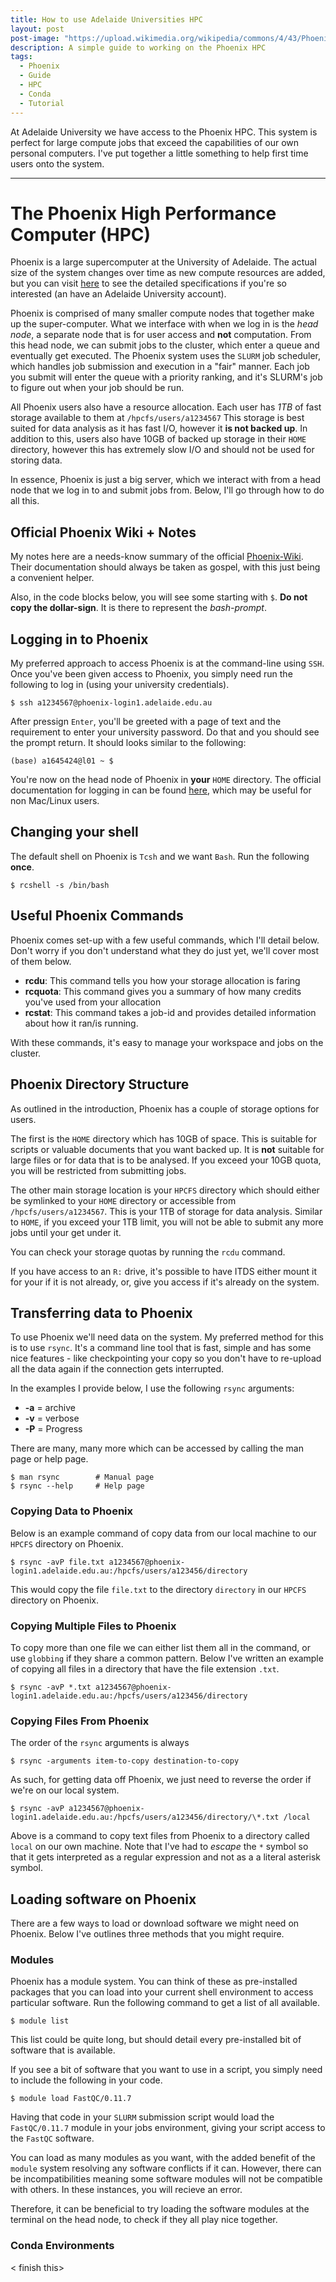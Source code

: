 ```yaml
---
title: How to use Adelaide Universities HPC
layout: post
post-image: "https://upload.wikimedia.org/wikipedia/commons/4/43/Phoenix-Fabelwesen.jpg"
description: A simple guide to working on the Phoenix HPC
tags:
  - Phoenix
  - Guide
  - HPC
  - Conda
  - Tutorial
---
```


At Adelaide University we have access to the Phoenix HPC. This system is perfect for large
compute jobs that exceed the capabilities of our own personal computers. I've put together
a little something to help first time users onto the system.

---

# The Phoenix High Performance Computer (HPC)

Phoenix is a large supercomputer at the University of Adelaide. The actual size of the system
changes over time as new compute resources are added, but you can visit [here][phoenix_allocations]
to see the detailed specifications if you're so interested (an have an Adelaide University account).

Phoenix is comprised of many smaller compute nodes that together make up the super-computer. What
we interface with when we log in is the _head node_, a separate node that is for user access and
**not** computation. From this head node, we can submit jobs to the cluster, which enter a queue
and eventually get executed. The Phoenix system uses the `SLURM` job scheduler, which handles job
submission and execution in a "fair" manner. Each job you submit will enter the queue with a
priority ranking, and it's SLURM's job to figure out when your job should be run.

All Phoenix users also have a resource allocation. Each user has _1TB_ of fast storage available
to them at `/hpcfs/users/a1234567` This storage is best suited for data analysis as it has
fast I/O, however it **is not backed up**. In addition to this, users also have
10GB of backed up storage in their `HOME` directory, however this has extremely slow I/O and should
not be used for storing data.

In essence, Phoenix is just a big server, which we interact with from a head node that we log in to
and submit jobs from. Below, I'll go through how to do all this.

## Official Phoenix Wiki + Notes

My notes here are a needs-know summary of the official [Phoenix-Wiki][phoenix_wiki]. Their
documentation should always be taken as gospel, with this just being a convenient helper.

Also, in the code blocks below, you will see some starting with `$`. **Do not copy the dollar-sign**.
It is there to represent the _bash-prompt_.

## Logging in to Phoenix

My preferred approach to access Phoenix is at the command-line using `SSH`. Once you've been given
access to Phoenix, you simply need run the following to log in (using your university credentials).

```{bash}
$ ssh a1234567@phoenix-login1.adelaide.edu.au
```

After pressign `Enter`, you'll be greeted with a page of text and the requirement to enter your
university password. Do that and you should see the prompt return. It should looks similar to the
following:

```{bash}
(base) a1645424@l01 ~ $
```

You're now on the head node of Phoenix in **your** `HOME` directory. The official documentation
for logging in can be found [here][phoenix_login], which may be useful for non Mac/Linux users.

## Changing your shell

The default shell on Phoenix is `Tcsh` and we want `Bash`. Run the following **once**.

```{bash}
$ rcshell -s /bin/bash
```

## Useful Phoenix Commands

Phoenix comes set-up with a few useful commands, which I'll detail below. Don't worry if you
don't understand what they do just yet, we'll cover most of them below.

- **rcdu**: This command tells you how your storage allocation is faring
- **rcquota**: This command gives you a summary of how many credits you've used from your allocation
- **rcstat**: This command takes a job-id and provides detailed information about how it ran/is
  running.

With these commands, it's easy to manage your workspace and jobs on the cluster.

## Phoenix Directory Structure

As outlined in the introduction, Phoenix has a couple of storage options for users.

The first is the `HOME` directory which has 10GB of space. This is suitable for scripts or valuable
documents that you want backed up. It is **not** suitable for large files or for data that is to
be analysed. If you exceed your 10GB quota, you will be restricted from submitting jobs.

The other main storage location is your `HPCFS` directory which should either be symlinked to your
`HOME` directory or accessible from `/hpcfs/users/a1234567`. This is your 1TB of storage for data
analysis. Similar to `HOME`, if you exceed your 1TB limit, you will not be able to submit any more
jobs until your get under it.

You can check your storage quotas by running the `rcdu` command.

If you have access to an `R:` drive, it's possible to have ITDS either mount it for your if it is
not already, or, give you access if it's already on the system.

## Transferring data to Phoenix

To use Phoenix we'll need data on the system. My preferred method for this is to use `rsync`. It's
a command line tool that is fast, simple and has some nice features - like checkpointing your copy
so you don't have to re-upload all the data again if the connection gets interrupted.

In the examples I provide below, I use the following `rsync` arguments:

- **-a** = archive
- **-v** = verbose
- **-P** = Progress

There are many, many more which can be accessed by calling the man page or help page.

```{bash}
$ man rsync        # Manual page
$ rsync --help     # Help page
```

### Copying Data to Phoenix

Below is an example command of copy data from our local machine to our `HPCFS` directory on Phoenix.

```{bash}
$ rsync -avP file.txt a1234567@phoenix-login1.adelaide.edu.au:/hpcfs/users/a123456/directory
```

This would copy the file `file.txt` to the directory `directory` in our `HPCFS` directory on Phoenix.

### Copying Multiple Files to Phoenix

To copy more than one file we can either list them all in the command, or use `globbing` if they
share a common pattern. Below I've written an example of copying all files in a directory that
have the file extension `.txt`.

```{bash}
$ rsync -avP *.txt a1234567@phoenix-login1.adelaide.edu.au:/hpcfs/users/a123456/directory
```

### Copying Files From Phoenix

The order of the `rsync` arguments is always

```{bash}
$ rsync -arguments item-to-copy destination-to-copy
```

As such, for getting data off Phoenix, we just need to reverse the order if we're on our local
system.

```{bash}
$ rsync -avP a1234567@phoenix-login1.adelaide.edu.au:/hpcfs/users/a123456/directory/\*.txt /local
```

Above is a command to copy text files from Phoenix to a directory called `local` on our own machine. Note that I've had to _escape_ the `*` symbol so that it gets interpreted as a regular expression
and not as a a literal asterisk symbol.

## Loading software on Phoenix

There are a few ways to load or download software we might need on Phoenix. Below I've outlines
three methods that you might require.

### Modules

Phoenix has a module system. You can think of these as pre-installed packages that you can load into
your current shell environment to access particular software. Run the following command to get a
list of all available.

```{bash}
$ module list
```

This list could be quite long, but should detail every pre-installed bit of software that is
available.

If you see a bit of software that you want to use in a script, you simply need to include the
following in your code.

```{bash}
$ module load FastQC/0.11.7
```

Having that code in your `SLURM` submission script would load the `FastQC/0.11.7` module in your
jobs environment, giving your script access to the `FastQC` software.

You can load as many modules as you want, with the added benefit of the `module` system resolving
any software conflicts if it can. However, there can be incompatibilities meaning some software
modules will not be compatible with others. In these instances, you will recieve an error.

Therefore, it can be beneficial to try loading the software modules at the terminal on the head node,
to check if they all play nice together.

### Conda Environments

< finish this>

<!-- Conda is a package management system

A really handy method for getting software is to create a conda environment. The Phoenix Wiki has a great guide on how to set up your Phoenix account to be able to create these environments: https://wiki.adelaide.edu.au/hpc/Anaconda

Conda environments are kind of like containers. They enable you to install a range of software locally without the hastle of you having to go through the manual process. It handles all of the nitty gritty, like permissions and install locations, so all you're left with is an environment that has the software you want.

You can create any number of environments, meaning it's often a good idea to create an environment for a specific analysis or bit of software that isn't available on Phoenix. You activate the environment at the beginning of a submission script on Phoenix, which makes all the software in the environment available, and then deactivate it at the end.

See the Wiki link above for examples of setting up your Phoenix account for conda and creating an environment with software.

**Local installation**

It's also possible to build software locally from source if it is not available on Phoenix as a module or not available as a conda install. For this I'd recommend creating your own software directory on your `FAST` drive and download software there.

This can get involved and cumbersome so I'd only do this as a last resort if the above two methods are not an option.

## Submitting jobs

Now that we've covered how to log on to Phoenix, copy data to Phoenix and get the software we need, we can look at running an analysis on Phoenix.

Let's say we have a script `task.sh` that we want to run. To submit this script to the resource management tool SLURM for job scheduling, we need to create a submission script. I've included a template of what I generally include in my submission scripts below. Let's say these go into a script `task_submission.sh`.

```
#!/bin/bash
#SBATCH --job-name=run_test_script
#SBATCH -p batch
#SBATCH -N 1
#SBATCH -n 1
#SBATCH -c 4
#SBATCH --time=02:00:00
#SBATCH --mem=8GB
#SBATCH -o /path/to/slurm/stdout_file/%x_%j.out
#SBATCH -e /path/to/slurm/stderr_file/%x_%j.err
#SBATCH --mail-type=END
#SBATCH --mail-type=FAIL
#SBATCH --mail-user=a1234567@adelaide.edu.au

## You can call a script
bash task.sh

## You can also write your code directly in the submission script
for i in {1..10}; do
    echo ${i}
done
```

These are some basic parameters which define the resources we're requesting of the Phoenix HPC. All are prefaced by the `#SBATCH` argument to indicate that they are parameters for the job scheduler. They are as follows:

- **#!/bin/bash** = shebang indicating this is a shell script
- **--job-name=run_test_script** = Name of the job we are running
- **-p batch** = The partition we are submitting the job to. Can be batch/cpu/skylake/skypool/highmem/etc...
- **-N 1** = Number of nodes we are requesting. Generally will be 1
- **-n 1** = Number of tasks per node we are requesting. Generally will be 1
- **-c 4** = Number of multi-threading cores to use for our task
- **--time=02:00:00** = Time in HH:MM:SS (max time 72hrs)
- **--mem=8GB** = Amount of memory for the job
- **-o /.../%x\_%j.out** = An output file that will have the job name (above) and job id. Records standard out
- **-e /.../%x\_%j.err** = An output file that will have the job name (above) and job id. Records standard error
- **--mail-type=END** = Email if the job ends
- **--mail-type=FAIL** = Email if the job fails
- **--mail-user=a1234567@adelaide.edu.au** = Email

Think about how you allocate resources. If you know you're doing a lightweight task then don't go requesting 3 days of wall-time and a tonne of memory. Getting your job to run on Phoenix is a balancing act between requesting parameters that are likely to get your job submitted quickly but also enough that they finish in a reasonable amount of time.

For example, if you asked for 1 day, 20 cores and 100Gb of memory, your job would sit in the queue for days and take a long time to being running. Once submitted it might run pretty quickly, but the excessive resources pushes the job down the queue meaning there is a huge submission delay.

On the other hand, if you rolled back to 8 cores and 20Gb, your job would likely fill in a resource gap and be submitted much faster. It might take a bit longer to run, but the shorter queue time and slightly longer run time would still have you coming out ahead compared to the overkill submission above.

Now we have a task script we want to run (`task.sh`) and have our submission script (`task_submission.sh`) that executes our task script. To submit the job to Phoenix we run the following command from the head node:

```
$ sbatch task_submission.sh
```

This will now queue our job and will run the code in `task.sh` with the resources we've requested in `task_submission.sh`

## Monitoring Jobs

It's possible to monitor the run time of jobs using the command `squeue -u a1234567`. This will provide you with a list of jobs that are currently submitted, what node they're running on and how long they've been running for. You can also check the state of a running job or a job that has finished running using the command `rcstat jobid` where _jobid_ is the numerical value assigned to a submitted job.

## Cancelling jobs

To cancel a job that is running, simply run the following code

```
$ scancel jobid
``` -->

[phoenix_wiki]: https://wiki.adelaide.edu.au/hpc/index.php/Main_Page
[phoenix_allocations]: https://wiki.adelaide.edu.au/hpc/Phoenix/Hardware
[phoenix_login]: https://wiki.adelaide.edu.au/hpc/Connecting_to_Phoenix
